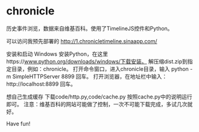 chronicle
=========

历史事件浏览，数据来自维基百科。使用了TimelineJS控件和Python。

可以访问我预先部署的
http://1.chronicletimeline.sinaapp.com/

安装和启动
Windows
  安装Python，在这里https://www.python.org/downloads/windows/下载安装。
  解压缩dist.zip到指定目录，例如：chronicle。
  打开命令窗口，进入chronicle目录，输入 python -m SimpleHTTPServer 8899 回车。
  打开浏览器，在地址栏中输入：http://localhost:8899  回车。


想自己生成缓存
  下载code/http.py,code/cache.py
  按照cache.py中的说明运行即可。
  注意：维基百科的网站可能做了控制，一次不可能下载完成，多试几次就好。


Have fun!

